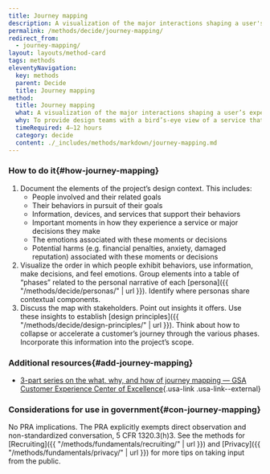 ```yaml
---
title: Journey mapping
description: A visualization of the major interactions shaping a user's experience of a product or service.
permalink: /methods/decide/journey-mapping/
redirect_from:
  - journey-mapping/
layout: layouts/method-card
tags: methods
eleventyNavigation:
  key: methods
  parent: Decide
  title: Journey mapping
method:
  title: Journey mapping
  what: A visualization of the major interactions shaping a user’s experience of a product or service.
  why: To provide design teams with a bird’s-eye view of a service that helps them see the sequence of interactions that make up a user’s experience including the complexity, successes, pain points, and emotions users experience from the earliest phases of researching a product or service all the way through adoption.
  timeRequired: 4–12 hours
  category: decide
  content: ./_includes/methods/markdown/journey-mapping.md
---
```


### How to do it{#how-journey-mapping}

1. Document the elements of the project’s design context. This includes:
    - People involved and their related goals
    - Their behaviors in pursuit of their goals
    - Information, devices, and services that support their behaviors
    - Important moments in how they experience a service or major decisions they make
    - The emotions associated with these moments or decisions
    - Potential harms (e.g. financial penalties, anxiety, damaged reputation) associated with these moments or decisions
2. Visualize the order in which people exhibit behaviors, use information, make decisions, and feel emotions. Group elements into a table of “phases” related to the personal narrative of each [persona]({{ "/methods/decide/personas/" | url }}). Identify where personas share contextual components.
3. Discuss the map with stakeholders. Point out insights it offers. Use these insights to establish [design principles]({{ "/methods/decide/design-principles/" | url }}). Think about how to collapse or accelerate a customer’s journey through the various phases. Incorporate this information into the project’s scope.

<section class="method--section method--section--additional-resources" markdown="1">

### Additional resources{#add-journey-mapping}

- [3-part series on the what, why, and how of journey mapping  — GSA Customer Experience Center of Excellence](https://coe.gsa.gov/2019/04/17/cx-update-9.html){.usa-link .usa-link--external}
</section>

<section class="method--section method--section--government-considerations" markdown="1" >

### Considerations for use in government{#con-journey-mapping}

No PRA implications. The PRA explicitly exempts direct observation and non-standardized conversation, 5 CFR 1320.3(h)3. See the methods for
[Recruiting]({{ "/methods/fundamentals/recruiting/" | url }}) and [Privacy]({{ "/methods/fundamentals/privacy/" | url }}) for more tips on taking input from the public.
</section>
